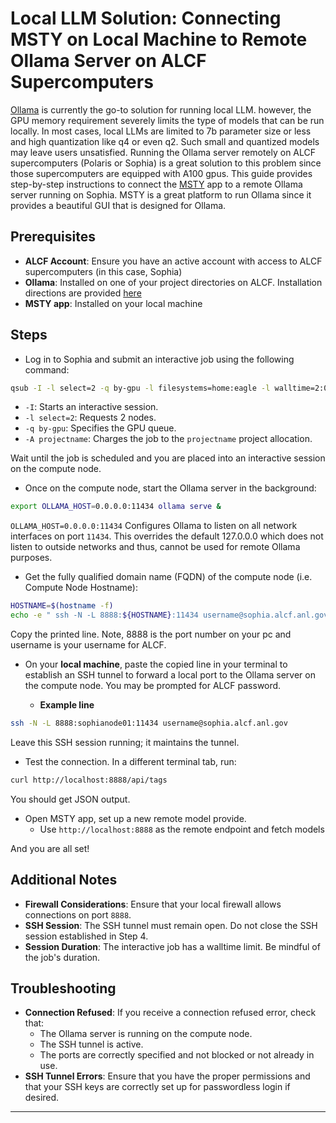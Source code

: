 # Local LLM Solution: Connecting MSTY on Local Machine to Remote Ollama Server on ALCF Supercomputers

[Ollama](https://ollama.ai/) is currently the go-to solution for running local LLM. however, the GPU memory requirement severely limits the type of models that can be run locally.
In most cases, local LLMs are limited to 7b parameter size or less and high quantization like q4 or even q2. Such small and quantized models may leave users unsatisfied.
Running the Ollama server remotely on ALCF supercomputers (Polaris or Sophia) is a great solution to this problem since those supercomputers are equipped with A100 gpus.
This guide provides step-by-step instructions to connect the [MSTY](https://msty.app/) app to a remote Ollama server running on Sophia. MSTY is a great platform to run Ollama since it provides a beautiful GUI that is designed for Ollama.



## Prerequisites

- **ALCF Account**: Ensure you have an active account with access to ALCF supercomputers (in this case, Sophia)
- **Ollama**: Installed on one of your project directories on ALCF. Installation directions are provided [here](https://github.com/fbhuiyan2/Remote-Ollama-server-on-ALCF-HPC-for-local-LLM/blob/main/Install%20Ollama%20on%20ALCF%20HPC.md)
- **MSTY app**: Installed on your local machine

## Steps

- Log in to Sophia and submit an interactive job using the following command:

```bash
qsub -I -l select=2 -q by-gpu -l filesystems=home:eagle -l walltime=2:00:00 -A projectname
```

  - `-I`: Starts an interactive session.
  - `-l select=2`: Requests 2 nodes.
  - `-q by-gpu`: Specifies the GPU queue.
  - `-A projectname`: Charges the job to the `projectname` project allocation.

Wait until the job is scheduled and you are placed into an interactive session on the compute node.


- Once on the compute node, start the Ollama server in the background:

```bash
export OLLAMA_HOST=0.0.0.0:11434 ollama serve &
```

`OLLAMA_HOST=0.0.0.0:11434` Configures Ollama to listen on all network interfaces on port `11434`. This overrides the default 127.0.0.0 which does not listen to outside networks and thus, cannot be used for remote Ollama purposes.


- Get the fully qualified domain name (FQDN) of the compute node (i.e. Compute Node Hostname):

```bash
HOSTNAME=$(hostname -f)
echo -e " ssh -N -L 8888:${HOSTNAME}:11434 username@sophia.alcf.anl.gov"
```

Copy the printed line. Note, 8888 is the port number on your pc and username is your username for ALCF.

- On your **local machine**, paste the copied line in your terminal to establish an SSH tunnel to forward a local port to the Ollama server on the compute node. You may be prompted for ALCF password.

  - **Example line**

```bash
ssh -N -L 8888:sophianode01:11434 username@sophia.alcf.anl.gov
```

Leave this SSH session running; it maintains the tunnel.

- Test the connection. In a different terminal tab, run:

```bash
curl http://localhost:8888/api/tags
```

You should get JSON output.

- Open MSTY app, set up a new remote model provide.
  - Use `http://localhost:8888` as the remote endpoint and fetch models

And you are all set!


## Additional Notes

- **Firewall Considerations**: Ensure that your local firewall allows connections on port `8888`.
- **SSH Session**: The SSH tunnel must remain open. Do not close the SSH session established in Step 4.
- **Session Duration**: The interactive job has a walltime limit. Be mindful of the job's duration.

## Troubleshooting

- **Connection Refused**: If you receive a connection refused error, check that:
  - The Ollama server is running on the compute node.
  - The SSH tunnel is active.
  - The ports are correctly specified and not blocked or not already in use.
- **SSH Tunnel Errors**: Ensure that you have the proper permissions and that your SSH keys are correctly set up for passwordless login if desired.


---
